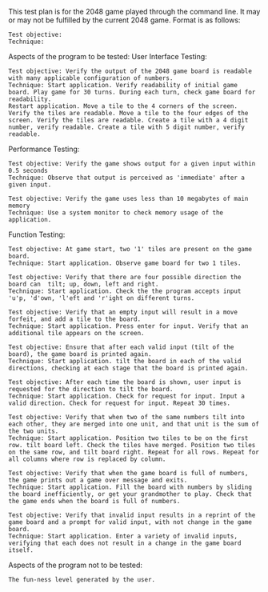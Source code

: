 This test plan is for the 2048 game played through the command line. It may or may not be fulfilled by the current 2048 game.
Format is as follows:

	Test objective:
	Technique:

Aspects of the program to be tested:
User Interface Testing:

	Test objective: Verify the output of the 2048 game board is readable with many applicable configuration of numbers.	
	Technique: Start application. Verify readability of initial game board. Play game for 30 turns. During each turn, check game board for readability.
	Restart application. Move a tile to the 4 corners of the screen. Verify the tiles are readable. Move a tile to the four edges of the screen. Verify the tiles are readable. Create a tile with a 4 digit number, verify readable. Create a tile with 5 digit number, verify readable.
	

Performance Testing:

	Test objective: Verify the game shows output for a given input within 0.5 seconds
	Technique: Observe that output is perceived as 'immediate' after a given input.
	
	Test objective: Verify the game uses less than 10 megabytes of main memory
	Technique: Use a system monitor to check memory usage of the application.

Function Testing:

	Test objective: At game start, two '1' tiles are present on the game board.
	Technique: Start application. Observe game board for two 1 tiles.
	
	Test objective: Verify that there are four possible direction the board can  tilt; up, down, left and right.
	Technique: Start application. Check the the program accepts input 'u'p, 'd'own, 'l'eft and 'r'ight on different turns.
	
	Test objective: Verify that an empty input will result in a move forfeit, and add a tile to the board.
	Technique: Start application. Press enter for input. Verify that an additional tile appears on the screen.
	
	Test objective: Ensure that after each valid input (tilt of the board), the game board is printed again.
	Technique: Start application. tilt the board in each of the valid directions, checking at each stage that the board is printed again.
	
	Test objective: After each time the board is shown, user input is requested for the direction to tilt the board.
	Technique: Start application. Check for request for input. Input a valid direction. Check for request for input. Repeat 30 times.
	
	Test objective: Verify that when two of the same numbers tilt into each other, they are merged into one unit, and that unit is the sum of the two units.
	Technique: Start application. Position two tiles to be on the first row. tilt board left. Check the tiles have merged. Position two tiles on the same row, and tilt board right. Repeat for all rows. Repeat for all columns where row is replaced by column.
	
	Test objective: Verify that when the game board is full of numbers, the game prints out a game over message and exits.
	Technique: Start application. Fill the board with numbers by sliding the board inefficiently, or get your grandmother to play. Check that the game ends when the board is full of numbers.

	Test objective: Verify that invalid input results in a reprint of the game board and a prompt for valid input, with not change in the game board.
	Technique: Start application. Enter a variety of invalid inputs, verifying that each does not result in a change in the game board itself.

Aspects of the program not to be tested:

	The fun-ness level generated by the user.
